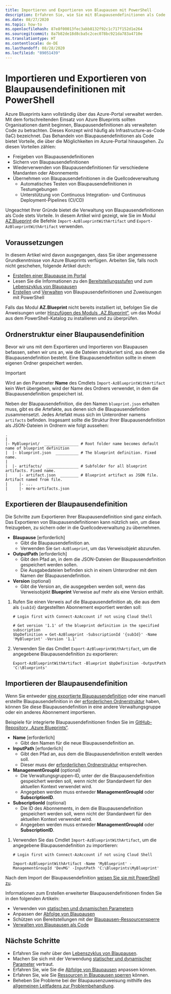 ```yaml
---
title: Importieren und Exportieren von Blaupausen mit PowerShell
description: Erfahren Sie, wie Sie mit Blaupausendefinitionen als Code arbeiten. Verwenden Sie die Export- und Importbefehle für Freigabe, Quellcodeverwaltung und Verwaltung.
ms.date: 08/27/2020
ms.topic: how-to
ms.openlocfilehash: 87e8f00013fec3abb8132f92c1c717f152d1e264
ms.sourcegitcommit: 8a7b82de18d8cba5c2cec078bc921da783a4710e
ms.translationtype: HT
ms.contentlocale: de-DE
ms.lasthandoff: 08/28/2020
ms.locfileid: "89051439"
---
```

# <a name="import-and-export-blueprint-definitions-with-powershell"></a>Importieren und Exportieren von Blaupausendefinitionen mit PowerShell

Azure Blueprints kann vollständig über das Azure-Portal verwaltet werden. Mit dem fortschreitenden Einsatz von Azure Blueprints sollten Organisationen damit beginnen, Blaupausendefinitionen als verwalteten Code zu betrachten. Dieses Konzept wird häufig als Infrastructure-as-Code (IaC) bezeichnet. Das Behandeln von Blaupausendefinitionen als Code bietet Vorteile, die über die Möglichkeiten im Azure-Portal hinausgehen. Zu diesen Vorteilen zählen:

- Freigeben von Blaupausendefinitionen
- Sichern von Blaupausendefinitionen
- Wiederverwenden von Blaupausendefinitionen für verschiedene Mandanten oder Abonnements
- Übernehmen von Blaupausendefinitionen in die Quellcodeverwaltung
  - Automatisches Testen von Blaupausendefinitionen in Testumgebungen
  - Unterstützung von Continuous Integration- und Continuous Deployment-Pipelines (CI/CD)

Ungeachtet Ihrer Gründe bietet die Verwaltung von Blaupausendefinitionen als Code stets Vorteile. In diesem Artikel wird gezeigt, wie Sie im Modul [AZ.Blueprint](https://powershellgallery.com/packages/Az.Blueprint/) die Befehle `Import-AzBlueprintWithArtifact` und `Export-AzBlueprintWithArtifact` verwenden.

## <a name="prerequisites"></a>Voraussetzungen

In diesem Artikel wird davon ausgegangen, dass Sie über angemessene Grundkenntnisse von Azure Blueprints verfügen. Arbeiten Sie, falls noch nicht geschehen, folgende Artikel durch:

- [Erstellen einer Blaupause im Portal](../create-blueprint-portal.md)
- Lesen Sie die Informationen zu den [Bereitstellungsstufen](../concepts/deployment-stages.md) und zum [Lebenszyklus von Blaupausen](../concepts/lifecycle.md)
- [Erstellen](../create-blueprint-powershell.md) und [Verwalten](./manage-assignments-ps.md) von Blaupausendefinitionen und Zuweisungen mit PowerShell

Falls das Modul **AZ.Blueprint** nicht bereits installiert ist, befolgen Sie die Anweisungen unter [Hinzufügen des Moduls „AZ.Blueprint“](./manage-assignments-ps.md#add-the-azblueprint-module), um das Modul aus dem PowerShell-Katalog zu installieren und zu überprüfen.

## <a name="folder-structure-of-a-blueprint-definition"></a>Ordnerstruktur einer Blaupausendefinition

Bevor wir uns mit dem Exportieren und Importieren von Blaupausen befassen, sehen wir uns an, wie die Dateien strukturiert sind, aus denen die Blaupausendefinition besteht. Eine Blaupausendefinition sollte in einem eigenen Ordner gespeichert werden.

> [!IMPORTANT]
> Wird an den Parameter **Name** des Cmdlets `Import-AzBlueprintWithArtifact` kein Wert übergeben, wird der Name des Ordners verwendet, in dem die Blaupausendefinition gespeichert ist.

Neben der Blaupausendefinition, die den Namen `blueprint.json` erhalten muss, gibt es die Artefakte, aus denen sich die Blaupausendefinition zusammensetzt. Jedes Artefakt muss sich im Unterordner namens `artifacts` befinden.
Insgesamt sollte die Struktur Ihrer Blaupausendefinition als JSON-Dateien in Ordnern wie folgt aussehen:

```text
.
|
|- MyBlueprint/  _______________ # Root folder name becomes default name of blueprint definition
|  |- blueprint.json  __________ # The blueprint definition. Fixed name.
|
|  |- artifacts/  ______________ # Subfolder for all blueprint artifacts. Fixed name.
|     |- artifact.json  ________ # Blueprint artifact as JSON file. Artifact named from file.
|     |- ...
|     |- more-artifacts.json

```

## <a name="export-your-blueprint-definition"></a>Exportieren der Blaupausendefinition

Die Schritte zum Exportieren Ihrer Blaupausendefinition sind ganz einfach. Das Exportieren von Blaupausendefinitionen kann nützlich sein, um diese freizugeben, zu sichern oder in die Quellcodeverwaltung zu übernehmen.

- **Blaupause** [erforderlich]
  - Gibt die Blaupausendefinition an.
  - Verwenden Sie `Get-AzBlueprint`, um das Verweisobjekt abzurufen.
- **OutputPath** [erforderlich]
  - Gibt den Pfad an, in dem die JSON-Dateien der Blaupausendefinition gespeichert werden sollen.
  - Die Ausgabedateien befinden sich in einem Unterordner mit dem Namen der Blaupausendefinition.
- **Version** (optional)
  - Gibt die Version an, die ausgegeben werden soll, wenn das Verweisobjekt **Blueprint** Verweise auf mehr als eine Version enthält.

1. Rufen Sie einen Verweis auf die Blaupausendefinition ab, die aus dem als `{subId}` dargestellten Abonnement exportiert werden soll:

   ```azurepowershell-interactive
   # Login first with Connect-AzAccount if not using Cloud Shell

   # Get version '1.1' of the blueprint definition in the specified subscription
   $bpDefinition = Get-AzBlueprint -SubscriptionId '{subId}' -Name 'MyBlueprint' -Version '1.1'
   ```

1. Verwenden Sie das Cmdlet `Export-AzBlueprintWithArtifact`, um die angegebene Blaupausendefinition zu exportieren:

   ```azurepowershell-interactive
   Export-AzBlueprintWithArtifact -Blueprint $bpDefinition -OutputPath 'C:\Blueprints'
   ```

## <a name="import-your-blueprint-definition"></a>Importieren der Blaupausendefinition

Wenn Sie entweder [eine exportierte Blaupausendefinition](#export-your-blueprint-definition) oder eine manuell erstellte Blaupausendefinition in der [erforderlichen Ordnerstruktur](#folder-structure-of-a-blueprint-definition) haben, können Sie diese Blaupausendefinition in eine andere Verwaltungsgruppe oder ein anderes Abonnement importieren.

Beispiele für integrierte Blaupausendefinitionen finden Sie im [GitHub-Repository „Azure Blueprints“](https://github.com/Azure/azure-blueprints/tree/master/samples/001-builtins).

- **Name** [erforderlich]
  - Gibt den Namen für die neue Blaupausendefinition an.
- **InputPath** [erforderlich]
  - Gibt den Pfad an, aus dem die Blaupausendefinition erstellt werden soll.
  - Dieser muss der [erforderlichen Ordnerstruktur](#folder-structure-of-a-blueprint-definition) entsprechen.
- **ManagementGroupId** (optional)
  - Die Verwaltungsgruppen-ID, unter der die Blaupausendefinition gespeichert werden soll, wenn nicht der Standardwert für den aktuellen Kontext verwendet wird.
  - Angegeben werden muss entweder **ManagementGroupId** oder **SubscriptionID**.
- **SubscriptionId** (optional)
  - Die ID des Abonnements, in dem die Blaupausendefinition gespeichert werden soll, wenn nicht der Standardwert für den aktuellen Kontext verwendet wird.
  - Angegeben werden muss entweder **ManagementGroupId** oder **SubscriptionID**.

1. Verwenden Sie das Cmdlet `Import-AzBlueprintWithArtifact`, um die angegebene Blaupausendefinition zu importieren:

   ```azurepowershell-interactive
   # Login first with Connect-AzAccount if not using Cloud Shell

   Import-AzBlueprintWithArtifact -Name 'MyBlueprint' -ManagementGroupId 'DevMG' -InputPath 'C:\Blueprints\MyBlueprint'
   ```

Nach dem Import der Blaupausendefinition [weisen Sie sie mit PowerShell zu](./manage-assignments-ps.md#create-blueprint-assignments).

Informationen zum Erstellen erweiterter Blaupausendefinitionen finden Sie in den folgenden Artikeln:

- Verwenden von [statischen und dynamischen Parametern](../concepts/parameters.md)
- Anpassen der [Abfolge von Blaupausen](../concepts/sequencing-order.md)
- Schützen von Bereitstellungen mit der [Blaupausen-Ressourcensperre](../concepts/resource-locking.md)
- [Verwalten von Blaupausen als Code](https://github.com/Azure/azure-blueprints/blob/master/README.md)

## <a name="next-steps"></a>Nächste Schritte

- Erfahren Sie mehr über den [Lebenszyklus von Blaupausen](../concepts/lifecycle.md).
- Machen Sie sich mit der Verwendung [statischer und dynamischer Parameter](../concepts/parameters.md) vertraut.
- Erfahren Sie, wie Sie die [Abfolge von Blaupausen](../concepts/sequencing-order.md) anpassen können.
- Erfahren Sie, wie Sie [Ressourcen in Blaupausen sperren](../concepts/resource-locking.md) können.
- Beheben Sie Probleme bei der Blaupausenzuweisung mithilfe des [allgemeinen Leitfadens zur Problembehandlung](../troubleshoot/general.md).